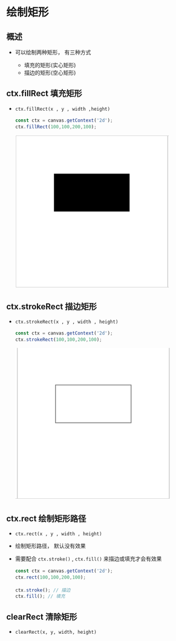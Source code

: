 # 绘制矩形

## 概述

+ 可以绘制两种矩形， 有三种方式

  + 填充的矩形(实心矩形)
  + 描边的矩形(空心矩形)

## ctx.fillRect 填充矩形

+ `ctx.fillRect(x , y , width ,height)`

  ```js
  const ctx = canvas.getContext('2d');
  ctx.fillRect(100,100,200,100);
  ```

  ![填充矩形](images/填充矩形.png)

## ctx.strokeRect  描边矩形

+ `ctx.strokeRect(x , y , width , height)`

  ```js
  const ctx = canvas.getContext('2d');
  ctx.strokeRect(100,100,200,100);
  ```

  ![描边矩形](images/描边矩形.png)

## ctx.rect 绘制矩形路径

+ `ctx.rect(x , y , width , height)`

+ 绘制矩形路径， 默认没有效果

+ 需要配合 `ctx.stroke()` , `ctx.fill()` 来描边或填充才会有效果

  ```js
  const ctx = canvas.getContext('2d');
  ctx.rect(100,100,200,100);

  ctx.stroke(); // 描边
  ctx.fill(); // 填充
  ```

## clearRect 清除矩形

+ `clearRect(x, y, width, height)`
